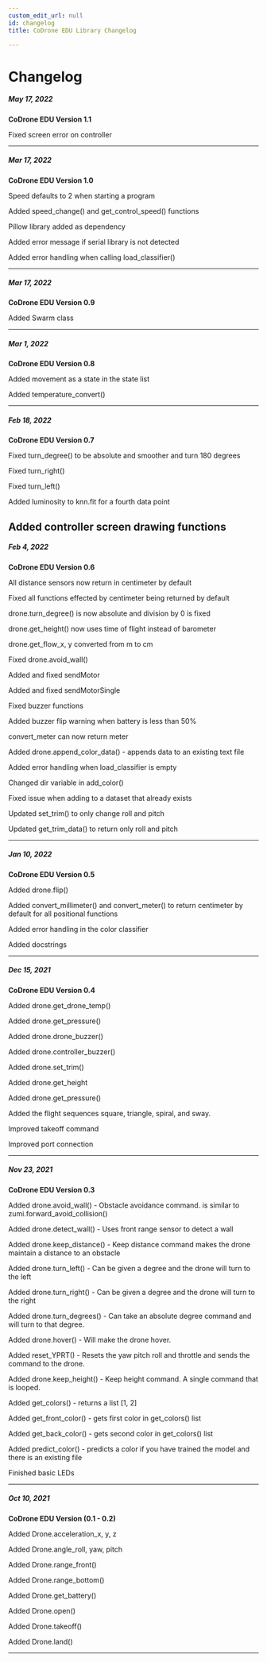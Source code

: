 ```yaml
---
custom_edit_url: null
id: changelog
title: CoDrone EDU Library Changelog

---
```

# Changelog

##### May 17, 2022

**CoDrone EDU Version 1.1**


Fixed screen error on controller

---

##### Mar 17, 2022

**CoDrone EDU Version 1.0**

Speed defaults to 2 when starting a program

Added speed_change() and get_control_speed() functions

Pillow library added as dependency

Added error message if serial library is not detected

Added error handling when calling load_classifier()

---

##### Mar 17, 2022

**CoDrone EDU Version 0.9**

Added Swarm class

---

##### Mar 1, 2022

**CoDrone EDU Version 0.8**

Added movement as a state in the state list

Added temperature_convert()

---

##### Feb 18, 2022

**CoDrone EDU Version 0.7**

Fixed turn_degree() to be absolute and smoother and turn 180 degrees

Fixed turn_right()

Fixed turn_left()

Added luminosity to knn.fit for a fourth data point

Added controller screen drawing functions
---

##### Feb 4, 2022

**CoDrone EDU Version 0.6**

All distance sensors now return in centimeter by default

Fixed all functions effected by centimeter being returned by default

drone.turn_degree() is now absolute and division by 0 is fixed

drone.get_height() now uses time of flight instead of barometer

drone.get_flow_x, y converted from m to cm

Fixed drone.avoid_wall()

Added and fixed sendMotor

Added and fixed sendMotorSingle

Fixed buzzer functions

Added buzzer flip warning when battery is less than 50%

convert_meter can now return meter

Added drone.append_color_data() - appends data to an existing text file

Added error handling when load_classifier is empty

Changed dir variable in add_color()

Fixed issue when adding to a dataset that already exists

Updated set_trim() to only change roll and pitch

Updated get_trim_data() to return only roll and pitch

---

##### Jan 10, 2022

**CoDrone EDU Version 0.5**

Added drone.flip()

Added convert_millimeter() and convert_meter() to return centimeter by default for all positional functions

Added error handling in the color classifier

Added docstrings

---

##### Dec 15, 2021

**CoDrone EDU Version 0.4**

Added drone.get_drone_temp()

Added drone.get_pressure()

Added drone.drone_buzzer()

Added drone.controller_buzzer()

Added drone.set_trim()

Added drone.get_height

Added drone.get_pressure()

Added the flight sequences square, triangle, spiral, and sway.

Improved takeoff command

Improved port connection

---

##### Nov 23, 2021

**CoDrone EDU Version 0.3**

Added drone.avoid_wall() - Obstacle avoidance command. is similar to zumi.forward_avoid_collision()

Added drone.detect_wall() - Uses front range sensor to detect a wall

Added drone.keep_distance() - Keep distance command makes the drone maintain a distance to an obstacle

Added drone.turn_left() - Can be given a degree and the drone will turn to the left

Added drone.turn_right() - Can be given a degree and the drone will turn to the right

Added drone.turn_degrees() - Can take an absolute degree command and will turn to that degree.

Added drone.hover() - Will make the drone hover.

Added reset_YPRT() - Resets the yaw pitch roll and throttle and sends the command to the drone.

Added drone.keep_height() - Keep height command. A single command that is looped.

Added get_colors() - returns a list [1, 2]

Added get_front_color() - gets first color in get_colors() list

Added get_back_color() -  gets second color in get_colors() list

Added predict_color() - predicts a color if you have trained the model and there is an existing file

Finished basic LEDs

---

##### Oct 10, 2021

**CoDrone EDU Version (0.1 - 0.2)**

Added Drone.acceleration_x, y, z

Added Drone.angle_roll, yaw, pitch

Added Drone.range_front()

Added Drone.range_bottom()

Added Drone.get_battery()

Added Drone.open()

Added Drone.takeoff()

Added Drone.land()

---